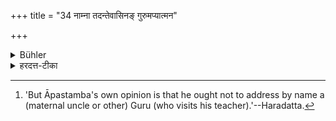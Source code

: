 +++
title = "34 नाम्ना तदन्तेवासिनङ् गुरुमप्यात्मन"

+++

<details><summary>Bühler</summary>

34. Some say, that (he may address) a pupil of his teacher by (pronouncing) his name, if he is also one of his (the pupil's) own Gurus. [^12] 


[^12]:  'But Āpastamba's own opinion is that he ought not to address by name a (maternal uncle or other) Guru (who visits his teacher).'--Haradatta.
</details>

<details><summary>हरदत्त-टीका</summary>

## सूत्रम्
नाम्ना तदन्तेवासिनं गुरुमप्यात्मन इत्येके ॥ ३४ ॥  
## टिप्पनी
तस्याचार्यस्यान्तेवासिनं नाम्नैव कीर्तयेत् 'यज्ञशर्मन्नि'ति । यद्यप्यसा. वात्मनो गुरुभवति इत्येवमेके मन्यन्ते । स्वपक्षस्तु गुरोर्नामग्रहणं न कर्तव्यमिति ॥ ३४ ॥
</details>
